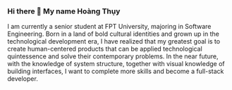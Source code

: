 ### Hi there 👋 My name Hoàng Thụy
I am currently a senior student at FPT University, majoring in Software Engineering. Born in a land of bold cultural identities and grown up in the technological development era, I have realized that my greatest goal is to create human-centered products that can be applied technological quintessence and solve their contemporary problems. In the near future, with the knowledge of system structure, together with visual knowledge of building interfaces, I want to complete more skills and become a full-stack developer. 

<!--
**gitzno/gitzno** is a ✨ _special_ ✨ repository because its `README.md` (this file) appears on your GitHub profile.

Here are some ideas to get you started:

- 🔭 My Facebook: https://www.facebook.com/hitree02/
- 🌱 I’m currently learning FPT University
-->
